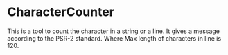 # CharacterCounter

This is a tool to count the character in a string or a line.
It gives a message according to the PSR-2 standard. Where Max length of characters in line is 120.
